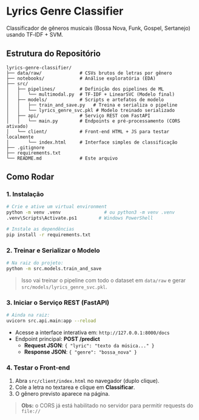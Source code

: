 # Lyrics Genre Classifier

Classificador de gêneros musicais (Bossa Nova, Funk, Gospel, Sertanejo) usando TF‑IDF + SVM.

## Estrutura do Repositório

```
lyrics-genre-classifier/
├── data/raw/              # CSVs brutos de letras por gênero
├── notebooks/             # Análise exploratória (EDA)
├── src/
│   ├── pipelines/         # Definição dos pipelines de ML
│   │   └── multimodal.py  # TF‑IDF + LinearSVC (Modelo final)
│   ├── models/            # Scripts e artefatos de modelo
│   │   ├── train_and_save.py   # Treina e serializa o pipeline
│   │   └── lyrics_genre_svc.pkl # Modelo treinado serializado
│   ├── api/               # Serviço REST com FastAPI
│   │   └── main.py        # Endpoints e pré-processamento (CORS ativado)
│   └── client/            # Front-end HTML + JS para testar localmente
│       └── index.html     # Interface simples de classificação
├── .gitignore
├── requirements.txt
└── README.md              # Este arquivo
```

## Como Rodar

### 1. Instalação

```bash
# Crie e ative um virtual environment
python -m venv .venv                # ou python3 -m venv .venv
.venv\Scripts\Activate.ps1        # Windows PowerShell

# Instale as dependências
pip install -r requirements.txt
```

### 2. Treinar e Serializar o Modelo

```bash
# Na raiz do projeto:
python -m src.models.train_and_save
```

> Isso vai treinar o pipeline com todo o dataset em `data/raw` e gerar `src/models/lyrics_genre_svc.pkl`.

### 3. Iniciar o Serviço REST (FastAPI)

```bash
# Ainda na raiz:
uvicorn src.api.main:app --reload
```

- Acesse a interface interativa em: `http://127.0.0.1:8000/docs`
- Endpoint principal: **POST /predict**
  - **Request JSON**: `{ "lyric": "texto da música..." }`
  - **Response JSON**: `{ "genre": "bossa_nova" }`

### 4. Testar o Front-end

1. Abra `src/client/index.html` no navegador (duplo clique).   
2. Cole a letra no textarea e clique em **Classificar**.  
3. O gênero previsto aparece na página.

> **Obs:** o CORS já está habilitado no servidor para permitir requests do `file://`
